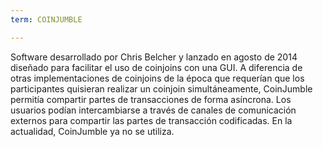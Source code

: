 ```yaml
---
term: COINJUMBLE

---
```

Software desarrollado por Chris Belcher y lanzado en agosto de 2014 diseñado para facilitar el uso de coinjoins con una GUI. A diferencia de otras implementaciones de coinjoins de la época que requerían que los participantes quisieran realizar un coinjoin simultáneamente, CoinJumble permitía compartir partes de transacciones de forma asíncrona. Los usuarios podían intercambiarse a través de canales de comunicación externos para compartir las partes de transacción codificadas. En la actualidad, CoinJumble ya no se utiliza.